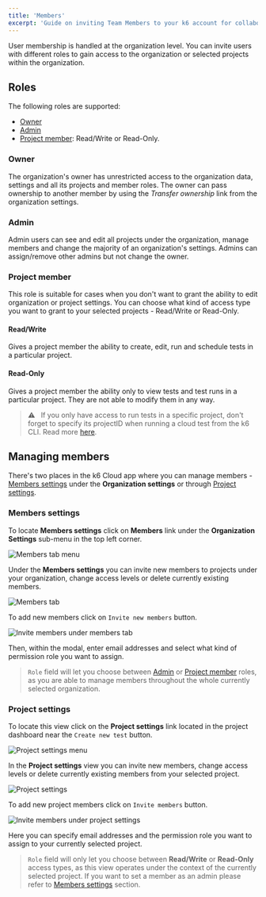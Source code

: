 ```yaml
---
title: 'Members'
excerpt: 'Guide on inviting Team Members to your k6 account for collaboration'
---
```



User membership is handled at the organization level. You can invite users with different roles to gain access to the organization or selected projects within the organization.

## Roles

The following roles are supported:

- [Owner](#owner)
- [Admin](#admin)
- [Project member](#project-member): Read/Write or Read-Only.

### Owner

The organization's owner has unrestricted access to the organization data, settings and all its projects and member roles. The owner can pass ownership to another member by using the _Transfer ownership_ link from the organization settings.

### Admin

Admin users can see and edit all projects under the organization, manage members and change the majority of an organization's settings. Admins can assign/remove other admins but not change the owner.

### Project member

This role is suitable for cases when you don't want to grant the ability to edit organization or project settings. You can choose what kind of access type you want to grant to your selected projects - Read/Write or Read-Only.

#### Read/Write

Gives a project member the ability to create, edit, run and schedule tests in a particular project.

#### Read-Only

Gives a project member the ability only to view tests and test runs in a particular project. They are not able to modify them in any way.

> ⚠️ &nbsp; If you only have access to run tests in a specific project, don't forget to specify its projectID when running a cloud test from the k6 CLI. Read more [here](/cloud/project-and-team-management/projects/#running-cli-tests-in-a-specific-project).

## Managing members

There's two places in the k6 Cloud app where you can manage members - [Members settings](/cloud/project-and-team-management/members/#members-settings) under the **Organization settings** or through [Project settings](/cloud/project-and-team-management/members/#project-settings).

### Members settings

To locate **Members settings** click on **Members** link under the **Organization Settings** sub-menu in the top left corner.

![Members tab menu](images/03-Team-Members/members-tab-menu.png)

Under the **Members settings** you can invite new members to projects under your organization, change access levels or delete currently existing members.

![Members tab](images/03-Team-Members/members-tab.png)

To add new members click on `Invite new members` button.

![Invite members under members tab](images/03-Team-Members/invite-members-members-tab.png)

Then, within the modal, enter email addresses and select what kind of permission role you want to assign.<br />

> `Role` field will let you choose between [Admin](/cloud/project-and-team-management/members#admin) or [Project member](/cloud/project-and-team-management/members#project-member) roles, as you are able to manage members throughout the whole currently selected organization.

### Project settings

To locate this view click on the **Project settings** link located in the project dashboard near the `Create new test` button.

![Project settings menu](images/03-Team-Members/project-settings-menu.png)

In the **Project settings** view you can invite new members, change access levels or delete currently existing members from your selected project.

![Project settings](images/03-Team-Members/project-settings.png)

To add new project members click on `Invite members` button.

![Invite members under project settings](images/03-Team-Members/invite-new-members-project-settings.png)

Here you can specify email addresses and the permission role you want to assign to your currently selected project.

> `Role` field will only let you choose between **Read/Write** or **Read-Only**
> access types, as this view operates under the context of the currently selected project. If you want to set a member as an admin please refer to [Members settings](/cloud/project-and-team-management/members/#members-settings) section.
